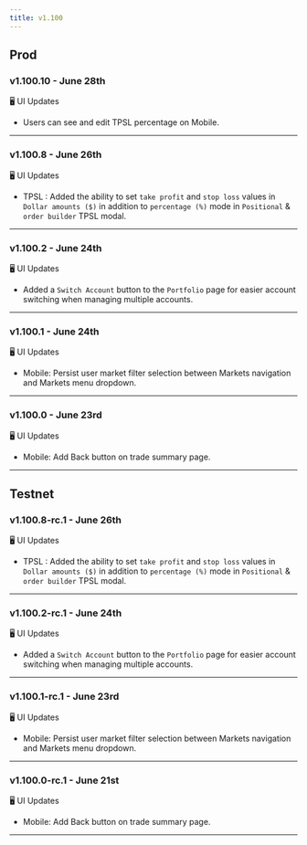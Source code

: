 ```yaml
---
title: v1.100
---
```

## Prod
### v1.100.10 - June 28th
🖥️  UI Updates 
* Users can see and edit TPSL percentage on Mobile.
---
### v1.100.8 - June 26th
🖥️  UI Updates 
* TPSL : Added the ability to set `take profit` and `stop loss` values in `Dollar amounts ($)` in addition to `percentage (%)` mode in `Positional` & `order builder` TPSL modal.
---
### v1.100.2 - June 24th
🖥️  UI Updates 
* Added a `Switch Account` button to the `Portfolio` page for easier account switching when managing multiple accounts.
---
### v1.100.1 - June 24th
🖥️  UI Updates 
* Mobile: Persist user market filter selection between Markets navigation and Markets menu dropdown.
---
### v1.100.0 - June 23rd
🖥️  UI Updates 
* Mobile: Add Back button on trade summary page.
---

## Testnet
### v1.100.8-rc.1 - June 26th
🖥️  UI Updates 
* TPSL : Added the ability to set `take profit` and `stop loss` values in `Dollar amounts ($)` in addition to `percentage (%)` mode in `Positional` & `order builder` TPSL modal.
---
### v1.100.2-rc.1 - June 24th
🖥️  UI Updates 
* Added a `Switch Account` button to the `Portfolio` page for easier account switching when managing multiple accounts.
---
### v1.100.1-rc.1 - June 23rd
🖥️  UI Updates 
* Mobile: Persist user market filter selection between Markets navigation and Markets menu dropdown.
---
### v1.100.0-rc.1 - June 21st
🖥️  UI Updates 
* Mobile: Add Back button on trade summary page.
---
